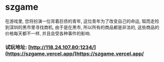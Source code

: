 # szgame
在游戏里, 您将扮演一位背着巨债的青年, 这位青年为了改变自己的命运, 铤而走险到深圳的黑市里寻找商机, 由于是在黑市, 所以所有的商品都是非法的, 这些商品的价格每天都不一样, 并且会受各种事件的影响. 
### 试玩地址: [http://118.24.107.80:1234/](https://szgame.vercel.app/)https://szgame.vercel.app/

